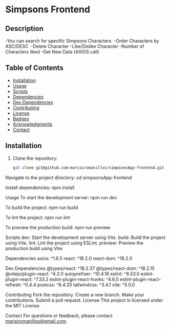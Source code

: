 # Simpsons Frontend

## Description

-You can search for specific Simpsons Characters 
-Order Characters by ASC/DESC 
-Delete Character
-Like/Dislike Character
-Number of Characters liked
-Get New Data (AXIOS call)

## Table of Contents

- [Installation](#installation)
- [Usage](#usage)
- [Scripts](#scripts)
- [Dependencies](#dependencies)
- [Dev Dependencies](#dev-dependencies)
- [Contributing](#contributing)
- [License](#license)
- [Badges](#badges)
- [Acknowledgments](#acknowledgments)
- [Contact](#contact)

## Installation

1. Clone the repository:

   ```bash
   git clone git@github.com:marisiromanillos/simpsonsApp-frontend.git
   ```

Navigate to the project directory:
cd simpsonsApp-frontend

Install dependencies:
npm install

Usage
To start the development server:
npm run dev

To build the project:
npm run build

To lint the project:
npm run lint

To preview the production build:
npm run preview

Scripts
dev: Start the development server using Vite.
build: Build the project using Vite.
lint: Lint the project using ESLint.
preview: Preview the production build using Vite.

Dependencies
axios: ^1.6.5
react: ^18.2.0
react-dom: ^18.2.0

Dev Dependencies
@types/react: ^18.2.37
@types/react-dom: ^18.2.15
@vitejs/plugin-react: ^4.2.0
autoprefixer: ^10.4.16
eslint: ^8.53.0
eslint-plugin-react: ^7.33.2
eslint-plugin-react-hooks: ^4.6.0
eslint-plugin-react-refresh: ^0.4.4
postcss: ^8.4.33
tailwindcss: ^3.4.1
vite: ^5.0.0

Contributing
Fork the repository.
Create a new branch.
Make your contributions.
Submit a pull request.
License
This project is licensed under the MIT License.

Contact
For questions or feedback, please contact marisiromanillos@gmail.com.
